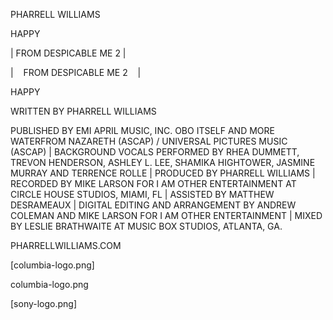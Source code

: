 <!-- FRONT -->

PHARRELL WILLIAMS

HAPPY

| FROM DESPICABLE ME 2 |

<!-- BACK -->

| &nbsp;&nbsp; FROM DESPICABLE ME 2 &nbsp;&nbsp; |

HAPPY

WRITTEN BY PHARRELL WILLIAMS

PUBLISHED BY EMI APRIL MUSIC, INC. OBO ITSELF AND MORE WATERFROM NAZARETH (ASCAP) / UNIVERSAL PICTURES MUSIC (ASCAP) | BACKGROUND VOCALS PERFORMED BY RHEA DUMMETT, TREVON HENDERSON, ASHLEY L. LEE, SHAMIKA HIGHTOWER, JASMINE MURRAY AND TERRENCE ROLLE | PRODUCED BY PHARRELL WILLIAMS | RECORDED BY MIKE LARSON FOR I AM OTHER ENTERTAINMENT AT CIRCLE HOUSE STUDIOS, MIAMI, FL | ASSISTED BY MATTHEW DESRAMEAUX | DIGITAL EDITING AND ARRANGEMENT BY ANDREW COLEMAN AND MIKE LARSON FOR I AM OTHER ENTERTAINMENT | MIXED BY LESLIE BRATHWAITE AT MUSIC BOX STUDIOS, ATLANTA, GA.

PHARRELLWILLIAMS.COM

[columbia-logo.png]

columbia-logo.png

[sony-logo.png]

